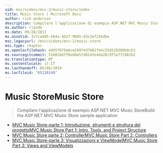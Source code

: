 ```yaml
---
uid: mvc/videos/mvc-2/music-store/index
title: Music Store | Microsoft Docs
author: rick-anderson
description: Compilare l'applicazione di esempio ASP.NET MVC Music Store
ms.author: riande
ms.date: 09/28/2011
ms.assetid: 3c7ca405-564a-4b27-9085-d3c2ef236dbe
msc.legacyurl: /mvc/videos/mvc-2/music-store
msc.type: chapter
ms.openlocfilehash: 4495f079a6ce199f4d7682f44c556529388b0cb3
ms.sourcegitcommit: 51b01b6ff8edde57d8243e4da28c9f1e7f1962b2
ms.translationtype: MT
ms.contentlocale: it-IT
ms.lasthandoff: 05/06/2019
ms.locfileid: "65120149"
---
```

# <a name="music-store"></a><span data-ttu-id="a21f8-103">Music Store</span><span class="sxs-lookup"><span data-stu-id="a21f8-103">Music Store</span></span>

> <span data-ttu-id="a21f8-104">Compilare l'applicazione di esempio ASP.NET MVC Music Store</span><span class="sxs-lookup"><span data-stu-id="a21f8-104">Build the ASP.NET MVC Music Store sample application</span></span>

- [<span data-ttu-id="a21f8-105">MVC Music Store-parte 1: Introduzione, strumenti e struttura del progetto</span><span class="sxs-lookup"><span data-stu-id="a21f8-105">MVC Music Store Part 1: Intro, Tools, and Project Structure</span></span>](mvc-music-store-part-1-intro-tools-and-project-structure.md)
- [<span data-ttu-id="a21f8-106">MVC Music Store parte 2: Controller</span><span class="sxs-lookup"><span data-stu-id="a21f8-106">MVC Music Store Part 2: Controllers</span></span>](mvc-music-store-part-2-controllers.md)
- [<span data-ttu-id="a21f8-107">MVC Music Store-parte 3: Visualizzazioni e ViewModel</span><span class="sxs-lookup"><span data-stu-id="a21f8-107">MVC Music Store Part 3: Views and ViewModels</span></span>](mvc-music-store-part-3-views-and-viewmodels.md)
